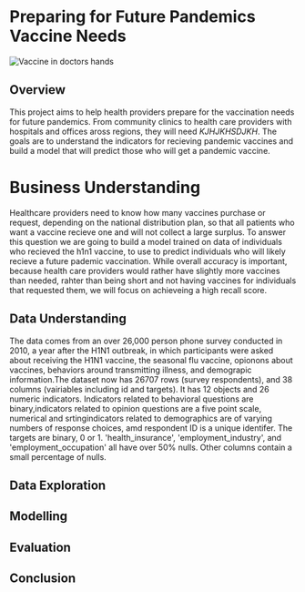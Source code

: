 # Preparing for Future Pandemics Vaccine Needs

![Vaccine in doctors hands](images/vaccine_header_readme.jpg)

## Overview

This project aims to help health providers prepare for the vaccination needs for future pandemics. From community clinics to health care providers with hospitals and offices aross regions, they will need *KJHJKHSDJKH*. The goals are to understand the indicators for recieving pandemic vaccines and build a model that will predict those who will get a pandemic vaccine.

# Business Understanding

Healthcare providers need to know how many vaccines  purchase or request, depending on the national distribution plan, so that all patients who want a vaccine recieve one and will not collect a large surplus. To answer this question we are going to build a model trained on data of individuals who recieved the h1n1 vaccine, to use to predict individuals who will likely recieve a future pademic vaccination. While overall accuracy is important, because health care providers would rather have slightly more vaccines than needed, rahter than being short and not having vaccines for individuals that requested them, we will focus on achieveing a high recall score.


## Data Understanding
The data comes from an over 26,000 person phone survey conducted in 2010, a year after the H1N1 outbreak, in which participants were asked about receiving the H1N1 vaccine, the seasonal flu vaccine, opionons about vaccines, behaviors around transmitting illness, and demograpic information.The dataset now has 26707 rows (survey respondents), and 38 columns (vairiables including id and targets). It has 12 objects and 26 numeric indicators. Indicators related to behavioral questions are binary,indicators related to opinion questions are a five point scale, numerical and srtingindicators related to demographics are of varying numbers of response choices, amd respondent ID is a unique identifer. The targets are binary, 0 or 1. 'health_insurance', 'employment_industry', and 'employment_occupation' all have over 50% nulls. Other columns contain a small percentage of nulls.

## Data Exploration


## Modelling


## Evaluation


## Conclusion

